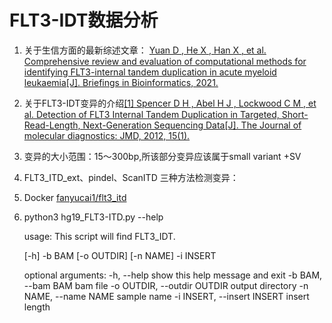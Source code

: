 # FLT3-IDT数据分析

1. 关于生信方面的最新综述文章： [Yuan D ,  He X ,  Han X , et al. Comprehensive review and evaluation of computational methods for identifying FLT3-internal tandem duplication in acute myeloid leukaemia[J]. Briefings in Bioinformatics, 2021.](https://academic.oup.com/bib/advance-article-abstract/doi/10.1093/bib/bbab099/6225087?redirectedFrom=fulltext)
2. 关于FLT3-IDT变异的介绍[[1] Spencer D H ,  Abel H J ,  Lockwood C M , et al. Detection of FLT3 Internal Tandem Duplication in Targeted, Short-Read-Length, Next-Generation Sequencing Data[J]. The Journal of molecular diagnostics: JMD, 2012, 15(1).](https://www.sciencedirect.com/science/article/pii/S1525157812002590)
3. 变异的大小范围：15～300bp,所该部分变异应该属于small variant +SV
4. FLT3_ITD_ext、pindel、ScanITD 三种方法检测变异：
5. Docker [fanyucai1/flt3_itd](https://hub.docker.com/repository/docker/fanyucai1/flt3_itd)
6. python3 hg19_FLT3-ITD.py --help


    usage: This script will find FLT3_IDT.
    
     [-h] -b BAM [-o OUTDIR] [-n NAME] -i INSERT
    
    optional arguments:
      -h, --help            show this help message and exit
      -b BAM, --bam BAM     bam file
      -o OUTDIR, --outdir OUTDIR
                            output directory
      -n NAME, --name NAME  sample name
      -i INSERT, --insert INSERT
                            insert length
